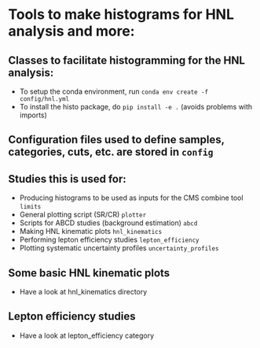 # Tools to make histograms for HNL analysis and more:

## Classes to facilitate histogramming for the HNL analysis: 

* To setup the conda environment, run ```conda env create -f config/hnl.yml```
* To install the histo package, do ```pip install -e .``` (avoids problems with imports)

## Configuration files used to define samples, categories, cuts, etc. are stored in ```config```

## Studies this is used for:
* Producing histograms to be used as inputs for the CMS combine tool ```limits```
* General plotting script (SR/CR) ```plotter```
* Scripts for ABCD studies (background estimation) ```abcd```
* Making HNL kinematic plots ```hnl_kinematics```
* Performing lepton efficiency studies ```lepton_efficiency```
* Plotting systematic uncertainty profiles ```uncertainty_profiles```

## Some basic HNL kinematic plots
* Have a look at hnl_kinematics directory

## Lepton efficiency studies
* Have a look at lepton_efficiency category